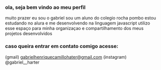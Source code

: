 ### ola, seja bem vindo ao meu perfil

muito prazer eu sou o gabriel
sou um aluno do colegio rocha pombo
estou estudando no alura e me desenvolvendo na linguagem javascript
utilizo esse espaço para minha organizaçao e compartilhamento dos meus projetos desenvolvidos

### caso queira entrar em contato comigo acesse:

(gmail) gabrielhenriquecamillohater@gmail.com
(instagram) @gabriel__harter


